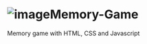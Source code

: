 # ![image](https://github.com/Nicks0022/Memory-Game/assets/118862275/9477ce16-1cbb-422e-ae04-daea4f8e79b6)Memory-Game
Memory game with HTML, CSS and Javascript
